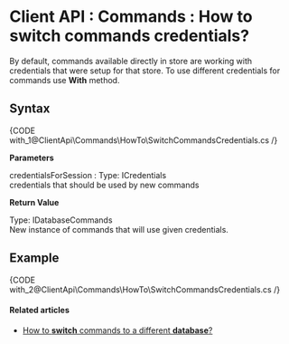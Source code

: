 # Client API : Commands : How to switch commands credentials?

By default, commands available directly in store are working with credentials that were setup for that store. To use different credentials for commands use **With** method.

## Syntax

{CODE with_1@ClientApi\Commands\HowTo\SwitchCommandsCredentials.cs /}

**Parameters**

credentialsForSession
:   Type: ICredentials   
credentials that should be used by new commands

**Return Value**

Type: IDatabaseCommands   
New instance of commands that will use given credentials.

## Example

{CODE with_2@ClientApi\Commands\HowTo\SwitchCommandsCredentials.cs /}

#### Related articles

- [How to **switch** commands to a different **database**?](../../../client-api/commands/how-to/switch-commands-to-a-different-database)   
